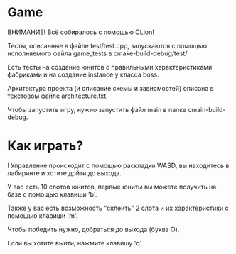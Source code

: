 # Game

ВНИМАНИЕ! Всё собиралось с помощью CLion!

Тесты, описанные в файле test/test.cpp, 
запускаются с помощью исполняемого файла game_tests в cmake-build-debug/test/

Есть тесты на создание юнитов с правильными 
характеристиками фабриками и на создание instance у класса boss.

Архитектура проекта (и описание схемы и зависмостей) описана в текстовом файле architecture.txt.

Чтобы запустить игру, нужно запустить файл main в папке cmain-build-debug.

# Как играть?
l
Управление происходит с помощью раскладки WASD, вы находитесь в лабиринте и хотите дойти до выхода.

У вас есть 10 слотов юнитов, первые юниты вы можете получить на базе с помощью клавиши 'b'.

Также у вас есть возможность "склеить" 2 слота и их характеристики с помощью клавиши 'm'.

Чтобы победить нужно, добраться до выхода (буква O).

Если вы хотите выйти, нажмите клавишу 'q'.